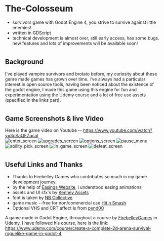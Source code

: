 # The-Colosseum
* survivors game with Godot Engine 4, you strive to survive against little enemies! 
* written in GDScript
* technical development is almost over, still early access, has some bugs. new features and lots of improvements will be available soon!
#
## Background
I've played vampire survivors and brotato before, my curiosity about these genre made games has grown over time. I've always had a particular interest in open source tools, having been noticed about the existence of the godot engine, I made this game using this engine for fun and experimentation using the Udemy course and a lot of free use assets (specified in the links part).
# 
## Game Screenshots & live Video
Here is the game video on Youtube -- https://www.youtube.com/watch?v=3oSaQEZqcaI  <br>
![enter_screen](https://github.com/mec-cs/Godot-Survivor-Game/assets/102901204/48a12415-7b53-47e5-b062-b03cc2d86b50)
![upgrades_screen](https://github.com/mec-cs/Godot-Survivor-Game/assets/102901204/63612c62-5815-49f9-aabe-70aa61e1d83f)
![options_screen](https://github.com/mec-cs/Godot-Survivor-Game/assets/102901204/9abe38f3-95af-405a-a660-a1fbded4393b)
![pause_menu](https://github.com/mec-cs/Godot-Survivor-Game/assets/102901204/d9382bc9-8003-4a07-af98-79c96b962207)
![ability_pick_screen](https://github.com/mec-cs/Godot-Survivor-Game/assets/102901204/9ab66200-db27-403d-9c38-4113575c1e20)
![in_game_screen](https://github.com/mec-cs/Godot-Survivor-Game/assets/102901204/6bca751d-6eac-41c0-8ec3-f284b5703a43)
![defeat_screen](https://github.com/mec-cs/Godot-Survivor-Game/assets/102901204/fb0cb4bf-84aa-4236-9a73-1f8bd7c231d4)
#
#
#
#
#
## Useful Links and Thanks
* Thanks to Firebelley Games who contributes so much in my game development journey.
* by the help of [Easings Website](https://easings.net/en), i understood easing animations
* assets and UI sfx's by [Kenney Assets](https://www.kenney.nl/)
* font is taken by [NB Collective](https://nimblebeastscollective.itch.io/nb-pixel-font-bundle)
* game music --free for non/commercial use [Hit n Smash](https://freepd.com/)
* Optional VHS and CRT affect is from [pend00](https://godotshaders.com/shader/vhs-and-crt-monitor-effect/)

A game made in Godot Engine, throughout a course by [FirebelleyGames](https://www.youtube.com/@FirebelleyGames) in Udemy.
I have followed his course, here is the link: https://www.udemy.com/course/create-a-complete-2d-arena-survival-roguelike-game-in-godot-4
